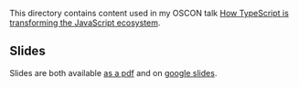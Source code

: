 This directory contains content used in my OSCON talk
[How TypeScript is transforming the JavaScript ecosystem](https://conferences.oreilly.com/oscon/oscon-or/public/schedule/detail/75948).

## Slides

Slides are both available [as a pdf](slides.pdf) and on [google slides](https://docs.google.com/presentation/d/1OoHS-kvFStrSEte8uKvIVFZMiGR9fm2FO_rMB1RC2hc/edit?usp=sharing).